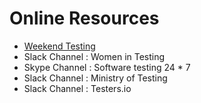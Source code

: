 # Online Resources
- [Weekend Testing](https://weekendtesting.com)
- Slack Channel : Women in Testing 
- Skype Channel : Software testing 24 * 7 
- Slack Channel : Ministry of Testing 
- Slack Channel : Testers.io 